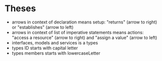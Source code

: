 # Theses
* arrows in context of declaration means setup: "returns" (arrow to right) or "establishes" (arrow to left)
* arrows in context of list of imperative statements means actions: "access a resource" (arrow to right) and "assign a value" (arrow to left)
* interfaces, models and services is a types
* types ID starts with capital letter
* types members starts with lowercaseLetter
